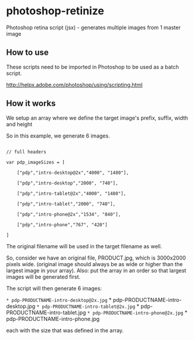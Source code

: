 photoshop-retinize
==================

Photoshop retina script (jsx) - generates multiple images from 1 master image

How to use
----------

These scripts need to be imported in Photoshop to be used as a batch script.

http://helpx.adobe.com/photoshop/using/scripting.html

How it works
------------
We setup an array where we define the target image's prefix, suffix, width and height

So in this example, we generate 6 images.

<pre><code>
// full headers<br>
var pdp_imageSizes = [<br>
    ["pdp","intro-desktop@2x","4000", "1480"],<br>
    ["pdp","intro-desktop","2000", "740"],<br>
    ["pdp","intro-tablet@2x","4000", "1480"],<br>
    ["pdp","intro-tablet","2000", "740"],<br>
    ["pdp","intro-phone@2x","1534", "840"],<br>
    ["pdp","intro-phone","767", "420"]<br>
]
</code></pre>

The original filename will be used in the target filename as well.

So, consider we have an original file, PRODUCT.jpg, which is 3000x2000 pixels wide. (original image should always be as wide or higher than the largest image in your array).
Also: put the array in an order so that largest images will be generated first.

The script will then generate 6 images:

` * pdp-PRODUCTNAME-intro-desktop@2x.jpg
` * pdp-PRODUCTNAME-intro-desktop.jpg
` * pdp-PRODUCTNAME-intro-tablet@2x.jpg
` * pdp-PRODUCTNAME-intro-tablet.jpg
` * pdp-PRODUCTNAME-intro-phone@2x.jpg
` * pdp-PRODUCTNAME-intro-phone.jpg

each with the size that was defined in the array.

